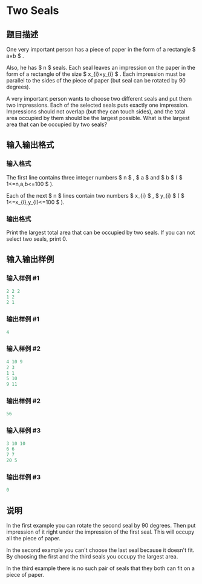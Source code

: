 # Two Seals

## 题目描述

One very important person has a piece of paper in the form of a rectangle $ a×b $ .

Also, he has $ n $ seals. Each seal leaves an impression on the paper in the form of a rectangle of the size $ x_{i}×y_{i} $ . Each impression must be parallel to the sides of the piece of paper (but seal can be rotated by 90 degrees).

A very important person wants to choose two different seals and put them two impressions. Each of the selected seals puts exactly one impression. Impressions should not overlap (but they can touch sides), and the total area occupied by them should be the largest possible. What is the largest area that can be occupied by two seals?

## 输入输出格式

### 输入格式

The first line contains three integer numbers $ n $ , $ a $ and $ b $ ( $ 1<=n,a,b<=100 $ ).

Each of the next $ n $ lines contain two numbers $ x_{i} $ , $ y_{i} $ ( $ 1<=x_{i},y_{i}<=100 $ ).

### 输出格式

Print the largest total area that can be occupied by two seals. If you can not select two seals, print 0.

## 输入输出样例

### 输入样例 #1

```cpp
2 2 2
1 2
2 1

```
### 输出样例 #1

```cpp
4

```
### 输入样例 #2

```cpp
4 10 9
2 3
1 1
5 10
9 11

```
### 输出样例 #2

```cpp
56

```
### 输入样例 #3

```cpp
3 10 10
6 6
7 7
20 5

```
### 输出样例 #3

```cpp
0

```
## 说明

In the first example you can rotate the second seal by 90 degrees. Then put impression of it right under the impression of the first seal. This will occupy all the piece of paper.

In the second example you can't choose the last seal because it doesn't fit. By choosing the first and the third seals you occupy the largest area.

In the third example there is no such pair of seals that they both can fit on a piece of paper.

